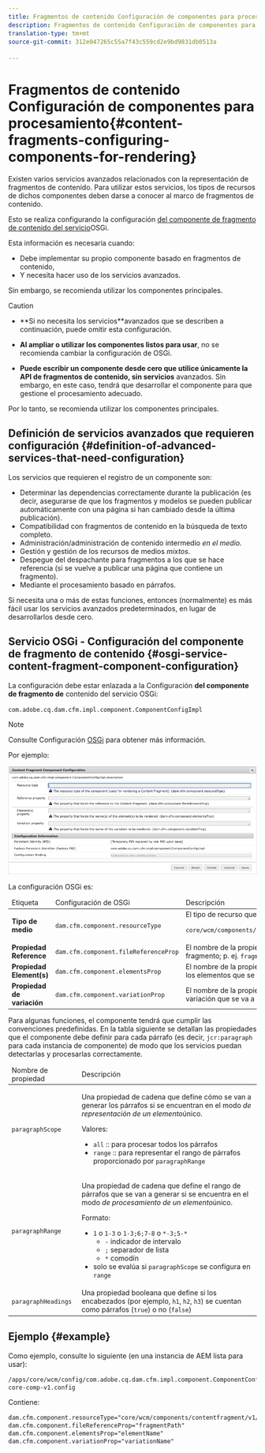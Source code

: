 ```yaml
---
title: Fragmentos de contenido Configuración de componentes para procesamiento
description: Fragmentos de contenido Configuración de componentes para procesamiento
translation-type: tm+mt
source-git-commit: 312e047265c55a7f43c559cd2e9bd9831db0513a

---
```



# Fragmentos de contenido Configuración de componentes para procesamiento{#content-fragments-configuring-components-for-rendering}

Existen varios servicios [](#definition-of-advanced-services-that-need-configuration) avanzados relacionados con la representación de fragmentos de contenido. Para utilizar estos servicios, los tipos de recursos de dichos componentes deben darse a conocer al marco de fragmentos de contenido.

Esto se realiza configurando la configuración [del componente de fragmento de contenido del servicio](#osgi-service-content-fragment-component-configuration)OSGi.

Esta información es necesaria cuando:

* Debe implementar su propio componente basado en fragmentos de contenido,
* Y necesita hacer uso de los servicios avanzados.

Sin embargo, se recomienda utilizar los componentes principales.

>[!CAUTION]
>
>* **Si no necesita los servicios[](#definition-of-advanced-services-that-need-configuration)**avanzados que se describen a continuación, puede omitir esta configuración.
   >
   >
* **Al ampliar o utilizar los componentes listos para usar**, no se recomienda cambiar la configuración de OSGi.
   >
   >
* **Puede escribir un componente desde cero que utilice únicamente la API de fragmentos de contenido, sin servicios** avanzados. Sin embargo, en este caso, tendrá que desarrollar el componente para que gestione el procesamiento adecuado.
>
>
Por lo tanto, se recomienda utilizar los componentes principales.

## Definición de servicios avanzados que requieren configuración {#definition-of-advanced-services-that-need-configuration}

Los servicios que requieren el registro de un componente son:

* Determinar las dependencias correctamente durante la publicación (es decir, asegurarse de que los fragmentos y modelos se pueden publicar automáticamente con una página si han cambiado desde la última publicación).
* Compatibilidad con fragmentos de contenido en la búsqueda de texto completo.
* Administración/administración de contenido intermedio *en el medio.*
* Gestión y gestión de los recursos de medios *mixtos.*
* Despegue del despachante para fragmentos a los que se hace referencia (si se vuelve a publicar una página que contiene un fragmento).
* Mediante el procesamiento basado en párrafos.

Si necesita una o más de estas funciones, entonces (normalmente) es más fácil usar los servicios avanzados predeterminados, en lugar de desarrollarlos desde cero.

## Servicio OSGi - Configuración del componente de fragmento de contenido {#osgi-service-content-fragment-component-configuration}

La configuración debe estar enlazada a la Configuración **del componente de fragmento de** contenido del servicio OSGi:

`com.adobe.cq.dam.cfm.impl.component.ComponentConfigImpl`

>[!NOTE]
>
>Consulte Configuración [OSGi](/help/implementing/deploying/overview.md#osgi-configuration) para obtener más información.

Por ejemplo:

![Configuración del componente de fragmento de contenido de configuración OSGi](assets/cf-component-configuration-osgi.png)

La configuración OSGi es:

<table>
 <thead>
  <tr>
   <td>Etiqueta</td>
   <td>Configuración de OSGi<br /> </td>
   <td>Descripción</td>
  </tr>
 </thead>
 <tbody>
  <tr>
   <td><strong>Tipo de medio</strong></td>
   <td><code>dam.cfm.component.resourceType</code></td>
   <td>El tipo de recurso que se va a registrar; p. ej. <br /> <p><span class="cmp-examples-demo__property-value"><code>core/wcm/components/contentfragment/v1/contentfragment</code></code></p> </td>
  </tr>
  <tr>
   <td><strong>Propiedad Reference</strong></td>
   <td><code>dam.cfm.component.fileReferenceProp</code></td>
   <td>El nombre de la propiedad que contiene la referencia al fragmento; p. ej. <code>fragmentPath</code> o <code>fileReference</code></td>
  </tr>
  <tr>
   <td><strong>Propiedad Element(s)</strong></td>
   <td><code>dam.cfm.component.elementsProp</code></td>
   <td>El nombre de la propiedad que contiene los nombres de los elementos que se van a procesar; p. ej.<code>elementName</code></td>
  </tr>
  <tr>
   <td><strong>Propiedad de variación</strong><br /> </td>
   <td><code>dam.cfm.component.variationProp</code></td>
   <td>El nombre de la propiedad que contiene el nombre de la variación que se va a procesar; p. ej.<code>variationName</code></td>
  </tr>
 </tbody>
</table>

Para algunas funciones, el componente tendrá que cumplir las convenciones predefinidas. En la tabla siguiente se detallan las propiedades que el componente debe definir para cada párrafo (es decir, `jcr:paragraph` para cada instancia de componente) de modo que los servicios puedan detectarlas y procesarlas correctamente.

<table>
 <thead>
  <tr>
   <td>Nombre de propiedad</td>
   <td>Descripción</td>
  </tr>
 </thead>
 <tbody>
  <tr>
   <td><code>paragraphScope</code></td>
   <td><p>Una propiedad de cadena que define cómo se van a generar los párrafos si se encuentran en el modo <em>de representación de un elemento</em>único.</p> <p>Valores:</p>
    <ul>
     <li><code>all</code> :: para procesar todos los párrafos</li>
     <li><code>range</code> :: para representar el rango de párrafos proporcionado por <code>paragraphRange</code></li>
    </ul> </td>
  </tr>
  <tr>
   <td><code>paragraphRange</code></td>
   <td><p>Una propiedad de cadena que define el rango de párrafos que se van a generar si se encuentra en el modo <em>de procesamiento de un elemento</em>único.</p> <p>Formato:</p>
    <ul>
     <li><code>1</code> o <code>1-3</code> o <code>1-3;6;7-8</code> o <code>*-3;5-*</code>
     <ul>
       <li><code>-</code> indicador de intervalo</li>
       <li><code>;</code> separador de lista</li>
       <li><code>*</code> comodín</li>
     </ul>
     </li>
     <li>solo se evalúa si <code>paragraphScope</code> se configura en <code>range</code></li>
    </ul> </td>
  </tr>
  <tr>
   <td><code>paragraphHeadings</code></td>
   <td>Una propiedad booleana que define si los encabezados (por ejemplo, <code>h1</code>, <code>h2</code>, <code>h3</code>) se cuentan como párrafos (<code>true</code>) o no (<code>false</code>)</td>
  </tr>
 </tbody>
</table>

## Ejemplo {#example}

Como ejemplo, consulte lo siguiente (en una instancia de AEM lista para usar):

```
/apps/core/wcm/config/com.adobe.cq.dam.cfm.impl.component.ComponentConfigImpl-core-comp-v1.config
```

Contiene:

```
dam.cfm.component.resourceType="core/wcm/components/contentfragment/v1/contentfragment"
dam.cfm.component.fileReferenceProp="fragmentPath"
dam.cfm.component.elementsProp="elementName"
dam.cfm.component.variationProp="variationName"
```

